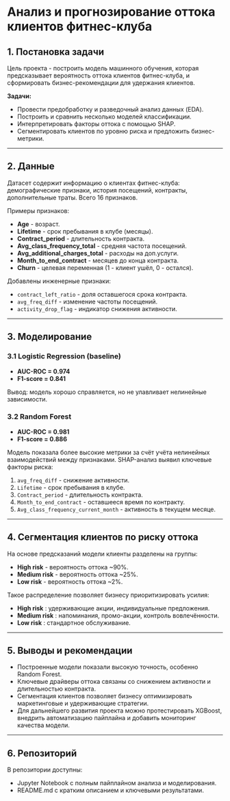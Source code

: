 # Анализ и прогнозирование оттока клиентов фитнес-клуба

## 1. Постановка задачи

Цель проекта - построить модель машинного обучения, которая предсказывает вероятность оттока клиентов фитнес-клуба, и сформировать бизнес-рекомендации для удержания клиентов.

**Задачи:**

* Провести предобработку и разведочный анализ данных (EDA).
* Построить и сравнить несколько моделей классификации.
* Интерпретировать факторы оттока с помощью SHAP.
* Сегментировать клиентов по уровню риска и предложить бизнес-метрики.

---

## 2. Данные

Датасет содержит информацию о клиентах фитнес-клуба: демографические признаки, история посещений, контракты, дополнительные траты. Всего 16 признаков.

Примеры признаков:

* **Age** - возраст.
* **Lifetime** - срок пребывания в клубе (месяцы).
* **Contract\_period** - длительность контракта.
* **Avg\_class\_frequency\_total** - средняя частота посещений.
* **Avg\_additional\_charges\_total** - расходы на доп.услуги.
* **Month\_to\_end\_contract** - месяцев до конца контракта.
* **Churn** - целевая переменная (1 - клиент ушёл, 0 - остался).

Добавлены инженерные признаки:

* `contract_left_ratio` - доля оставшегося срока контракта.
* `avg_freq_diff` - изменение частоты посещений.
* `activity_drop_flag` - индикатор снижения активности.

---

## 3. Моделирование

### 3.1 Logistic Regression (baseline)

* **AUC-ROC = 0.974**
* **F1-score = 0.841**

Вывод: модель хорошо справляется, но не улавливает нелинейные зависимости.

### 3.2 Random Forest

* **AUC-ROC = 0.981**
* **F1-score = 0.886**

Модель показала более высокие метрики за счёт учёта нелинейных взаимодействий между признаками. SHAP-анализ выявил ключевые факторы риска:

1. `avg_freq_diff` - снижение активности.
2. `Lifetime` - срок пребывания в клубе.
3. `Contract_period` - длительность контракта.
4. `Month_to_end_contract` - оставшееся время по контракту.
5. `Avg_class_frequency_current_month` - активность в текущем месяце.

---

## 4. Сегментация клиентов по риску оттока

На основе предсказаний модели клиенты разделены на группы:

* **High risk** - вероятность оттока \~90%.
* **Medium risk** - вероятность оттока \~25%.
* **Low risk** - вероятность оттока \~2%.

Такое распределение позволяет бизнесу приоритизировать усилия:

* **High risk** : удерживающие акции, индивидуальные предложения.
* **Medium risk** : напоминания, промо-акции, контроль вовлечённости.
* **Low risk** : стандартное обслуживание.

---

## 5. Выводы и рекомендации

* Построенные модели показали высокую точность, особенно Random Forest.
* Ключевые драйверы оттока связаны со снижением активности и длительностью контракта.
* Сегментация клиентов позволяет бизнесу оптимизировать маркетинговые и удерживающие стратегии.
* Для дальнейшего развития проекта можно протестировать XGBoost, внедрить автоматизацию пайплайна и добавить мониторинг качества модели.

---

## 6. Репозиторий

В репозитории доступны:

* Jupyter Notebook с полным пайплайном анализа и моделирования.
* README.md с кратким описанием и ключевыми результатами.
